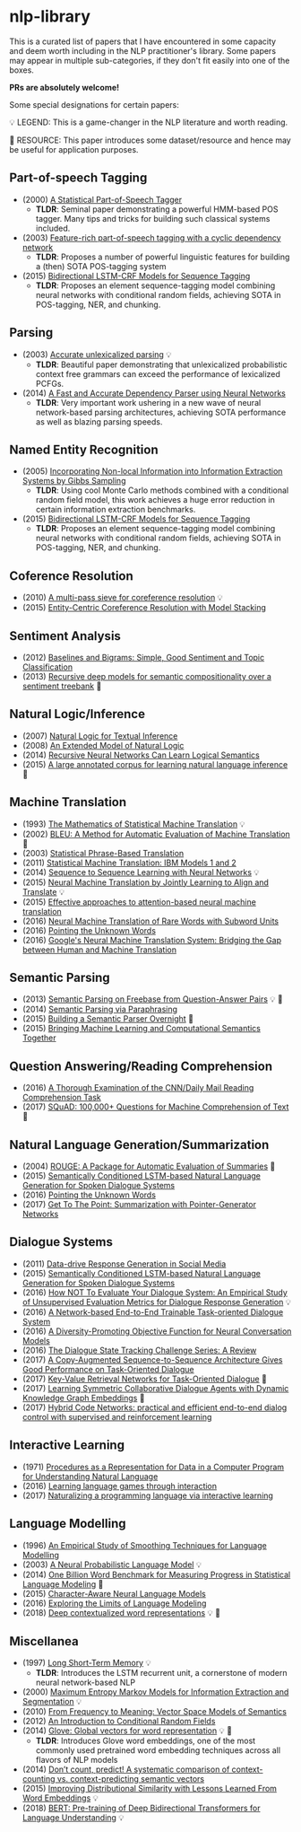 # nlp-library
This is a curated list of papers that I have encountered in some capacity and deem worth including in the NLP practitioner's library. Some papers may appear in multiple sub-categories, if they don't fit easily into one of the boxes.

**PRs are absolutely welcome!**

Some special designations for certain papers:

:bulb: LEGEND: This is a game-changer in the NLP literature and worth reading.

:vhs: RESOURCE: This paper introduces some dataset/resource and hence may be useful for application purposes.


## Part-of-speech Tagging
* (2000) [A Statistical Part-of-Speech Tagger](https://arxiv.org/pdf/cs/0003055.pdf)
  - **TLDR**: Seminal paper demonstrating a powerful HMM-based POS tagger. Many tips and tricks for building such classical systems included. 
* (2003) [Feature-rich part-of-speech tagging with a cyclic dependency network](https://nlp.stanford.edu/pubs/tagging.pdf)
  - **TLDR**: Proposes a number of powerful linguistic features for building a (then) SOTA POS-tagging system
* (2015) [Bidirectional LSTM-CRF Models for Sequence Tagging](https://arxiv.org/abs/1508.01991)
  - **TLDR**: Proposes an element sequence-tagging model combining neural networks with conditional random fields, achieving SOTA in POS-tagging, NER, and chunking. 

## Parsing
* (2003) [Accurate unlexicalized parsing](https://people.eecs.berkeley.edu/~klein/papers/unlexicalized-parsing.pdf) :bulb:
  - **TLDR**: Beautiful paper demonstrating that unlexicalized probabilistic context free grammars can exceed the performance of lexicalized PCFGs.
* (2014) [A Fast and Accurate Dependency Parser using Neural Networks](cs.stanford.edu/~danqi/papers/emnlp2014.pdf)
  - **TLDR**: Very important work ushering in a new wave of neural network-based parsing architectures, achieving SOTA performance as well as blazing parsing speeds. 

## Named Entity Recognition
* (2005) [Incorporating Non-local Information into Information Extraction Systems by Gibbs Sampling](http://nlp.stanford.edu/~manning/papers/gibbscrf3.pdf)
  - **TLDR**: Using cool Monte Carlo methods combined with a conditional random field model, this work achieves a huge error reduction in certain information extraction benchmarks.
* (2015) [Bidirectional LSTM-CRF Models for Sequence Tagging](https://arxiv.org/abs/1508.01991)
  - **TLDR**: Proposes an element sequence-tagging model combining neural networks with conditional random fields, achieving SOTA in POS-tagging, NER, and chunking. 

## Coference Resolution
* (2010) [A multi-pass sieve for coreference resolution](https://nlp.stanford.edu/pubs/conllst2011-coref.pdf) :bulb:
* (2015) [Entity-Centric Coreference Resolution with Model Stacking](http://cs.stanford.edu/~kevclark/resources/clark-manning-acl15-entity.pdf) 

## Sentiment Analysis
* (2012) [Baselines and Bigrams: Simple, Good Sentiment and Topic Classification](https://www.aclweb.org/anthology/P12-2018)
* (2013) [Recursive deep models for semantic compositionality over a sentiment treebank](https://nlp.stanford.edu/~socherr/EMNLP2013_RNTN.pdf) :vhs:

## Natural Logic/Inference
* (2007) [Natural Logic for Textual Inference](https://nlp.stanford.edu/pubs/natlog-wtep07.pdf)
* (2008) [An Extended Model of Natural Logic](dl.acm.org/citation.cfm?id=1693772)
* (2014) [Recursive Neural Networks Can Learn Logical Semantics](https://arxiv.org/abs/1406.1827)
* (2015) [A large annotated corpus for learning natural language inference](http://nlp.stanford.edu/pubs/snli_paper.pdf) :vhs:

## Machine Translation
* (1993) [The Mathematics of Statistical Machine Translation](www.aclweb.org/anthology/J93-2003) :bulb:
* (2002) [BLEU: A Method for Automatic Evaluation of Machine Translation](www.aclweb.org/anthology/P02-1040.pdf) :vhs:
* (2003) [Statistical Phrase-Based Translation](http://dl.acm.org/citation.cfm?id=1073462)
* (2011) [Statistical Machine Translation: IBM Models 1 and 2](http://www.cs.columbia.edu/~mcollins/courses/nlp2011/notes/ibm12.pdf)
* (2014) [Sequence to Sequence Learning with Neural Networks](https://arxiv.org/pdf/1409.3215.pdf) :bulb:
* (2015) [Neural Machine Translation by Jointly Learning to Align and Translate](https://arxiv.org/abs/1409.0473) :bulb:
* (2015) [Effective approaches to attention-based neural machine translation](https://arxiv.org/abs/1508.04025)
* (2016) [Neural Machine Translation of Rare Words with Subword Units](https://arxiv.org/pdf/1508.07909.pdf)
* (2016) [Pointing the Unknown Words](www.aclweb.org/anthology/P16-1014)
* (2016) [Google's Neural Machine Translation System: Bridging the Gap between Human and Machine Translation](https://arxiv.org/abs/1609.08144)

## Semantic Parsing
* (2013) [Semantic Parsing on Freebase from Question-Answer Pairs](www.aclweb.org/anthology/D13-1160) :bulb: :vhs:
* (2014) [Semantic Parsing via Paraphrasing](http://aclweb.org/anthology/P14-1133)
* (2015) [Building a Semantic Parser Overnight](https://cs.stanford.edu/~pliang/papers/overnight-acl2015.pdf) :vhs:
* (2015) [Bringing Machine Learning and Computational Semantics Together](http://www.stanford.edu/~cgpotts/manuscripts/liang-potts-semantics.pdf)

## Question Answering/Reading Comprehension
* (2016) [A Thorough Examination of the CNN/Daily Mail Reading Comprehension Task](https://arxiv.org/abs/1606.02858)
* (2017) [SQuAD: 100,000+ Questions for Machine Comprehension of Text](https://arxiv.org/abs/1606.05250) :vhs:

## Natural Language Generation/Summarization
* (2004) [ROUGE: A Package for Automatic Evaluation of Summaries](https://www.aclweb.org/anthology/W04-1013) :vhs:
* (2015) [Semantically Conditioned LSTM-based Natural Language Generation for Spoken Dialogue Systems](https://arxiv.org/abs/1508.01745)
* (2016) [Pointing the Unknown Words](https://arxiv.org/abs/1603.08148)
* (2017) [Get To The Point: Summarization with Pointer-Generator Networks](https://arxiv.org/abs/1704.04368)

## Dialogue Systems
* (2011) [Data-drive Response Generation in Social Media](http://dl.acm.org/citation.cfm?id=2145500)
* (2015) [Semantically Conditioned LSTM-based Natural Language Generation for Spoken Dialogue Systems](https://arxiv.org/abs/1508.01745)
* (2016) [How NOT To Evaluate Your Dialogue System: An Empirical Study of Unsupervised Evaluation Metrics for Dialogue Response Generation](https://arxiv.org/abs/1603.08023) :bulb:
* (2016) [A Network-based End-to-End Trainable Task-oriented Dialogue System](https://arxiv.org/abs/1604.04562)
* (2016) [A Diversity-Promoting Objective Function for Neural Conversation Models](https://arxiv.org/abs/1510.03055)
* (2016) [The Dialogue State Tracking Challenge Series: A Review](https://pdfs.semanticscholar.org/4ba3/39bd571585fadb1fb1d14ef902b6784f574f.pdf)
* (2017) [A Copy-Augmented Sequence-to-Sequence Architecture Gives Good Performance on Task-Oriented Dialogue](https://arxiv.org/abs/1701.04024)
* (2017) [Key-Value Retrieval Networks for Task-Oriented Dialogue](https://arxiv.org/abs/1705.05414) :vhs:
* (2017) [Learning Symmetric Collaborative Dialogue Agents with Dynamic Knowledge Graph Embeddings](https://arxiv.org/abs/1704.07130) :vhs:
* (2017) [Hybrid Code Networks: practical and efficient end-to-end dialog control with supervised and reinforcement learning](https://arxiv.org/abs/1702.03274)

## Interactive Learning
* (1971) [Procedures as a Representation for Data in a Computer Program for Understanding Natural Language](http://hci.stanford.edu/~winograd/shrdlu/AITR-235.pdf)
* (2016) [Learning language games through interaction](http://arxiv.org/abs/1606.02447)
* (2017) [Naturalizing a programming language via interactive learning](https://arxiv.org/abs/1704.06956)

## Language Modelling
* (1996) [An Empirical Study of Smoothing Techniques for Language Modelling](https://aclweb.org/anthology/P96-1041)
* (2003) [A Neural Probabilistic Language Model](http://www.jmlr.org/papers/volume3/bengio03a/bengio03a.pdf) :bulb:
* (2014) [One Billion Word Benchmark for Measuring Progress in Statistical Language Modeling](https://arxiv.org/abs/1312.3005) :vhs:
* (2015) [Character-Aware Neural Language Models](https://arxiv.org/abs/1508.06615)
* (2016) [Exploring the Limits of Language Modeling](https://arxiv.org/abs/1602.02410)
* (2018) [Deep contextualized word representations](https://arxiv.org/abs/1802.05365) :bulb: :vhs:

## Miscellanea
* (1997) [Long Short-Term Memory](www.bioinf.jku.at/publications/older/2604.pdf) :bulb:
  - **TLDR**: Introduces the LSTM recurrent unit, a cornerstone of modern neural network-based NLP
* (2000) [Maximum Entropy Markov Models for Information Extraction and Segmentation](https://www.seas.upenn.edu/~strctlrn/bib/PDF/memm-icml2000.pdf) :bulb:
* (2010) [From Frequency to Meaning: Vector Space Models of Semantics](https://arxiv.org/pdf/1003.1141.pdf)
* (2012) [An Introduction to Conditional Random Fields](http://homepages.inf.ed.ac.uk/csutton/publications/crftut-fnt.pdf)
* (2014) [Glove: Global vectors for word representation](https://nlp.stanford.edu/pubs/glove.pdf) :bulb: :vhs:
  - **TLDR**: Introduces Glove word embeddings, one of the most commonly used pretrained word embedding techniques across all flavors of NLP models
* (2014) [Don’t count, predict! A systematic comparison of context-counting vs. context-predicting semantic vectors](http://www.aclweb.org/anthology/P14-1023) 
* (2015) [Improving Distributional Similarity with Lessons Learned From Word Embeddings](https://www.aclweb.org/anthology/Q15-1016) :bulb:
* (2018) [BERT: Pre-training of Deep Bidirectional Transformers for Language Understanding](https://arxiv.org/pdf/1810.04805.pdf) :bulb:
